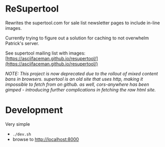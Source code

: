 # ReSupertool
Rewrites the supertool.com for sale list newsletter pages to include in-line images.

Currently trying to figure out a solution for caching to not overwhelm Patrick's server.

See supertool mailing list with images:
[https://asciifaceman.github.io/resupertool/](https://asciifaceman.github.io/resupertool/)

*NOTE: This project is now deprecated due to the rollout of mixed content bans in browsers. supertool is an old site that uses http, making it impossible to fetch from on github. as well, cors-anywhere has been gimped - introducing further complications in fetching the raw html site.*

# Development
Very simple

* `./dev.sh`
* browse to [http://localhost:8000](http://localhost:8000)
